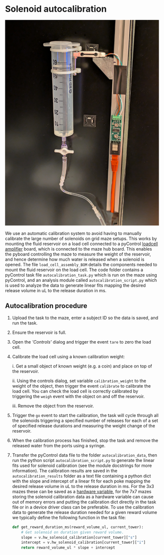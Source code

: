 # Solenoid autocalibration

![3x3 maze](loadcell_photo.jpg)

We use an automatic calibration system to avoid having to manually calibrate the large number of solenoids on grid maze setups.  This works by mounting the fluid reservoir on a load cell connected to a pyControl [loadcell amplifier](https://github.com/pyControl/hardware/tree/master/Load_cell) board, which is connected to the maze hub board.  This enables the pyboard controlling the maze to measure the weight of the reservoir, and hence determine how much water is released when a solenoid is opened.  The file `load_cell_assembly_BOM` details the components needed to mount the fluid reservoir on the load cell.  The code folder contains a pyControl task file `autocalibration_task.py` which is run on the maze using pyControl, and an analysis module called `autocalibration_script.py` which is used to analyze the data to generate linear fits mapping the desired release volume in uL to the release duration in ms.

##  Autocalibration procedure

1. Upload the task to the maze, enter a subject ID so the data is saved, and run the task.

2. Ensure the reservoir is full.

3. Open the *'Controls'* dialog and trigger the event `tare` to zero the load cell.

4. Calibrate the load cell using a known calibration weight:

   i. Get a small object of known weight (e.g. a coin) and place on top of the reservoir.

   ii. Using the controls dialog, set variable `calibration_weight` to the weight of the object, then trigger the event `calibrate` to calibrate the load cell. You can check the load cell is correctly calibrated by triggering the `weigh` event with the object on and off the reservoir.

   iii. Remove the object from the reservoir.

5. Trigger the `go` event to start the calibration, the task will cycle through all the solenoids triggering a specified number of releases for each of a set of specified release durations and measuring the weight change of the reservoir.

6. When the calibration process has finished, stop the task and remove the released water from the ports using a syringe.

7. Transfer the pyControl data file to the folder `autocalibration_data`, then run the python script `autocalibration_script.py` to generate the linear fits used for solenoid calibration (see the module docstrings for more information).  The calibration results are saved in the `autocalibration_results` folder as a text file containing a python dict with the slope and intercept of a linear fit for each poke mapping the desired release volume in uL to the release duration in ms.  For the 3x3 mazes these can be saved as a [hardware variable](https://pycontrol.readthedocs.io/en/latest/user-guide/programming-tasks/#special-variables), for the 7x7 mazes storing the solenoid calibration data as a hardware variable can cause out of memory errors and putting the calibration dict directly in the task file or in a device driver class can be preferable.  To use the calibration data to generate the release duration needed for a given reward volume we typically define the following function in the task file:

   ```python
   def get_reward_duration_ms(reward_volume_ul, current_tower):
       # Get solenoid on duration given reward volume.
       slope = v.hw_solenoid_calibration[current_tower]["s"]
       intercept = v.hw_solenoid_calibration[current_tower]["i"]
       return reward_volume_ul * slope + intercept
   ```

   

